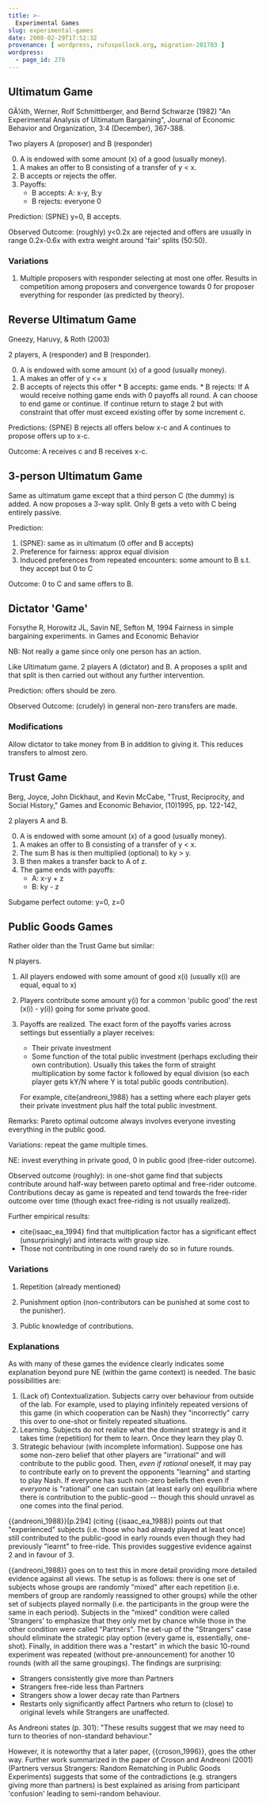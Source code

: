```yaml
---
title: >-
  Experimental Games
slug: experimental-games
date: 2008-02-29T17:52:32
provenance: [ wordpress, rufuspollock.org, migration-201703 ]
wordpress:
  - page_id: 278
---
```


## Ultimatum Game

GÃ¼th, Werner, Rolf Schmittberger, and Bernd Schwarze (1982) "An Experimental Analysis of Ultimatum Bargaining", Journal of Economic Behavior and Organization, 3:4 (December), 367-388.

Two players A (proposer) and B (responder)

  0. A is endowed with some amount (x) of a good (usually money).
  1. A makes an offer to B consisting of a transfer of y < x.
  2. B accepts or rejects the offer.
  3. Payoffs:
     * B accepts: A: x-y, B:y
     * B rejects: everyone 0

Prediction: (SPNE) y=0, B accepts.

Observed Outcome: (roughly) y<0.2x are rejected and offers are usually in range 0.2x-0.6x with extra weight around 'fair' splits (50:50).


### Variations

  1. Multiple proposers with responder selecting at most one offer. Results in competition among proposers and convergence towards 0 for proposer everything for responder (as predicted by theory).

## Reverse Ultimatum Game

Gneezy, Haruvy, & Roth (2003)

2 players, A (responder) and B (responder).

  0. A is endowed with some amount (x) of a good (usually money).
  1. A makes an offer of y <= x
  2. B accepts of rejects this offer
    * B accepts: game ends.
    * B rejects: If A would receive nothing game ends with 0 payoffs all round. A can choose to end game or continue. If continue return to stage 2 but with constraint that offer must exceed existing offer by some increment c.

Predictions: (SPNE) B rejects all offers below x-c and A continues to propose offers up to x-c.

Outcome:  A receives c and B receives x-c.

## 3-person Ultimatum Game

Same as ultimatum game except that a third person C (the dummy) is added. A now proposes a 3-way split. Only B gets a veto with C being entirely passive.

Prediction:
  
  1. (SPNE): same as in ultimatum (0 offer and B accepts)
  2. Preference for fairness: approx equal division
  3. Induced preferences from repeated encounters: some amount to B s.t. they accept but 0 to C

Outcome: 0 to C and same offers to B.


## Dictator 'Game'

Forsythe R, Horowitz JL, Savin NE, Sefton M, 1994 Fairness in simple bargaining experiments. in Games and Economic Behavior

NB: Not really a game since only one person has an action.

Like Ultimatum game. 2 players A (dictator) and B. A proposes a split and that split is then carried out without any further intervention.

Prediction: offers should be zero.

Observed Outcome: (crudely) in general non-zero transfers are made.

### Modifications

Allow dictator to take money from B in addition to giving it. This reduces transfers to almost zero.

## Trust Game

Berg, Joyce, John Dickhaut, and Kevin McCabe, "Trust, Reciprocity, and Social History," Games and Economic Behavior, (10)1995, pp. 122-142,

2 players A and B.

  0. A is endowed with some amount (x) of a good (usually money).
  1. A makes an offer to B consisting of a transfer of y < x.
  2. The sum B has is then multiplied (optional) to ky > y.
  3. B then makes a transfer back to A of z. 
  4. The game ends with payoffs:
     * A: x-y + z
     * B: ky - z

Subgame perfect outome: y=0, z=0

## Public Goods Games

Rather older than the Trust Game but similar:

N players.

  1. All players endowed with some amount of good x(i) (usually x(i) are equal, equal to x)
  2. Players contribute some amount y(i) for a common 'public good' the rest (x(i) - y(i)) going for some private good.
  3. Payoffs are realized. The exact form of the payoffs varies across settings but essentially a player receives:

     * Their private investment
     * Some function of the total public investment (perhaps excluding their own contribution). Usually this takes the form of straight multiplication by some factor k followed by equal division (so each player gets kY/N where Y is total public goods contribution).

     For example, cite{andreoni_1988} has a setting where each player gets their private investment plus half the total public investment.

Remarks: Pareto optimal outcome always involves everyone investing everything in the public good.

Variations: repeat the game multiple times.

NE: invest everything in private good, 0 in public good (free-rider outcome).

Observed outcome (roughly): in one-shot game find that subjects contribute around half-way between pareto optimal and free-rider outcome. Contributions decay as game is repeated and tend towards the free-rider outcome over time (though exact free-riding is not usually realized).

Further empirical results:

  * cite{isaac_ea_1994} find that multiplication factor has a significant effect (unsurprisingly) and interacts with group size. 
  * Those not contributing in one round rarely do so in future rounds.


### Variations

1. Repetition (already mentioned)

2. Punishment option (non-contributors can be punished at some cost to the punisher).

3. Public knowledge of contributions.

### Explanations

As with many of these games the evidence clearly indicates some explanation beyond pure NE (within the game context) is needed. The basic possibilities are:

  1. (Lack of) Contextualization. Subjects carry over behaviour from outside of the lab. For example, used to playing infinitely repeated versions of this game (in which cooperation can be Nash) they "incorrectly" carry this over to one-shot or finitely repeated situations.
  2. Learning. Subjects do not realize what the dominant strategy is and it takes time (repetition) for them to learn. Once they learn they play 0.
  3. Strategic behaviour (with incomplete information). Suppose one has some non-zero belief that other players are "irrational" and will contribute to the public good. Then, *even if rational* oneself, it may pay to contribute early on to prevent the opponents "learning" and starting to play Nash. If everyone has such non-zero beliefs then even if *everyone* is "rational" one can sustain (at least early on) equilibria where there is contribution to the public-good -- though this should unravel as one comes into the final period.


{{andreoni_1988}}[p.294] (citing {{isaac_ea_1988}) points out that "experienced" subjects (i.e. those who had already played at least once) still contributed to the public-good in early rounds even though they had previously "learnt" to free-ride. This provides suggestive evidence against 2 and in favour of 3.

{{andreoni_1988}} goes on to test this in more detail providing more detailed evidence against all views. The setup is as follows: there is one set of subjects whose groups are randomly "mixed" after each repetition (i.e. members of group are randomly reassigned to other groups) while the other set of subjects played normally (i.e. the participants in the group were the same in each period). Subjects in the "mixed" condition were called 'Strangers' to emphasize that they only met by chance while those in the other condition were called "Partners". The set-up of the "Strangers" case should eliminate the strategic play option (every game is, essentially, one-shot). Finally, in addition there was a "restart" in which the basic 10-round experiment was repeated (without pre-announcement) for another 10 rounds (with all the same groupings). The findings are surprising:

  * Strangers consistently give more than Partners
  * Strangers free-ride less than Partners
  * Strangers show a lower decay rate than Partners
  * Restarts only significantly affect Partners who return to (close) to original levels while Strangers are unaffected.

As Andreoni states (p. 301): "These results suggest that we may need to turn to theories of non-standard behaviour."

However, it is noteworthy that a later paper, {{croson_1996}}, goes the other way. Further work summarized in the paper of Croson and Andreoni (2001) (Partners versus Strangers: Random Rematching in Public Goods Experiments) suggests that some of the contradictions (e.g. strangers giving more than partners) is best explained as arising from participant 'confusion' leading to semi-random behaviour.


